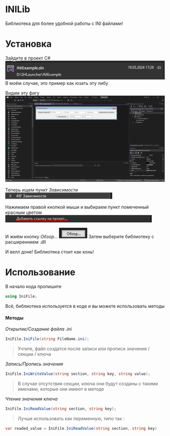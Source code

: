 # INILib
Библиотека для более удобной работы с INI файлами!

# Установка
Зайдите в проект C#
![сосака](https://github.com/Ameterius/INILib/blob/main/wiki/vxod.png?raw=true "Пуста")
В моём случае, это пример как юзать эту либу

Видим эту фигу
![blob уже неактуален](https://raw.githubusercontent.com/Ameterius/INILib/main/wiki/figa.png "blob уже неактуален")

Теперь ищем пункт *Зависимости*
![всё же актуален](https://github.com/Ameterius/INILib/blob/main/wiki/pobeda.png?raw=true "всё же актуален")

Нажимаем правой кнопкой мыши и выбираем пункт помеченный красным цветом
![всё же актуален](https://github.com/Ameterius/INILib/blob/main/wiki/ifuml.png?raw=true "всё же актуален")

И жмём кнопку *Обзор...*
![вввв](https://github.com/Ameterius/INILib/blob/main/wiki/here.png?raw=true "вввв")
Затем выберите библиотеку с расширеннием .dll

И велл доне! Библиотека стоит как конь!

# Использование
В начало кода пропишите
```csharp
using IniFile;
```
Всё, библиотека используется в коде и вы можете использовать методы

#### Методы
*Открытие/Создание файла .ini*
```csharp
IniFile.IniFile(string FileName.ini);
```
> Учтите, файл создатся после записи или прописи значения / секции / ключа

*Запись/Пропись значения*
```csharp
IniFile.IniWriteValue(string section, string key, string value);
```
> В случае отсутствия секции, ключа они будут созданы с такими именами, которые они имеют в методе

*Чтение значения ключа*
```csharp
IniFile.IniReadValue(string section, string key);
```
> Лучше использовать как переменную, типо так :
```csharp
var readed_value = IniFile.IniReadValue(string section, string key)
```
